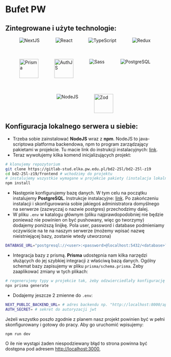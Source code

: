 # Bufet PW

## Zintegrowane i użyte technologie:

<div style="display: flex; gap: 50px; max-width: 500px; flex-wrap: wrap; justify-content: center;">
  <img src="https://www.vectorlogo.zone/logos/nextjs/nextjs-icon.svg" alt="NextJS" />
  <img src="https://www.vectorlogo.zone/logos/reactjs/reactjs-icon.svg" alt="React" />
  <img src="https://www.vectorlogo.zone/logos/typescriptlang/typescriptlang-icon.svg" alt="TypeScript" />
  <img src="https://www.vectorlogo.zone/logos/js_redux/js_redux-icon.svg" alt="Redux" />
  <img src="https://raw.githubusercontent.com/gilbarbara/logos/refs/heads/main/logos/prisma.svg" height=60 alt="Prisma" />
  <img src="https://authjs.dev/img/etc/logo-sm.webp" height=60 alt="AuthJS" />
  <img src="https://www.vectorlogo.zone/logos/sass-lang/sass-lang-icon.svg" alt="Sass" />
  <img src="https://www.vectorlogo.zone/logos/postgresql/postgresql-icon.svg" alt="PostgreSQL" />
  <img src="https://www.vectorlogo.zone/logos/nodejs/nodejs-icon.svg" alt="NodeJS" />
  <img src="https://raw.githubusercontent.com/gilbarbara/logos/refs/heads/main/logos/zod.svg" height=60 alt="Zod" />
</div>

## Konfiguracja lokalnego serwera u siebie:

- Trzeba sobie zainstalować **NodeJS** wraz z **npm**.
  NodeJS to java-scriptowa platforma backendowa, npm to program zarządzający
  pakietami w projekcie. Tu macie link do instrukcji instalacyjnych: [link](https://nodejs.org/en/download/package-manager).
- Teraz wywołujemy kilka komend inicjalizujących projekt:

```sh
# klonujemy repozytorium
git clone https://gitlab-stud.elka.pw.edu.pl/bd2-25l/bd2-25l-z19
cd bd2-25l-z19/frontend # wchodzimy do projektu
# instalujemy wszystkie wymagane w projekcie pakiety (instalacja lokalna dla projektu)
npm install
```

- Następnie konfigurujemy bazę danych. W tym celu na początku instalujemy **PostgreSQL**. Instrukcje instalacyjne: [link](https://www.postgresql.org/download/). Po zakończeniu instalacji i skonfigurowania sobie jakiegoś administratora domyślnego na serwerze (zazwyczaj o nazwie postgres) przechodzimy dalej.
- W pliku `.env` w katalogu głównym (pliku najprawdopodobniej nie będzie ponieważ nie powinien on być pushowany, więc go tworzymy) dodajemy poniższą linijkę. Pola user, password i database podmieniamy oczywiście na te na naszym serwerze (możemy wpisać nazwę nieistniejącej bazy, zostanie wtedy utworzona)

```sh
DATABASE_URL="postgresql://<user>:<password>@localhost:5432/<database>?schema=public"
```

- Integracja bazy z prismą. **Prisma** udostępnia nam kilka narzędzi służących do jej szybkiej integracji z właściwą bazą danych. Ogólny schemat bazy zapisujemy w pliku `prisma/schema.prisma`. Żeby zaaplikować zmiany w tych plikach:

```sh
# regenerujemy typy w projekcie tak, żeby odzwierciedlały konfigurację schema.prisma
npx prisma generate
```

- Dodajemy jeszcze 2 zmienne do `.env`:

```sh
NEXT_PUBLIC_BACKEND_URL= # adres backendu np. "http://localhost:8000/api"
AUTH_SECRET= # sekret do autoryzacji jwt
```

Jeżeli wszystko poszło zgodnie z planem nasz projekt powinien być w pełni skonfigurowany i gotowy do pracy. Aby go uruchomić wpisujemy:

```sh
npm run dev
```

O ile nie wystąpi żaden niespodziewany błąd to strona powinna być dostępna pod
adresem [http://localhost:3000](http://localhost:3000),
